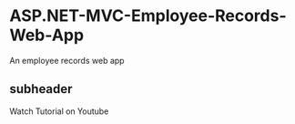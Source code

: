 # ASP.NET-MVC-Employee-Records-Web-App
An employee records web app

## subheader

Watch Tutorial on Youtube
